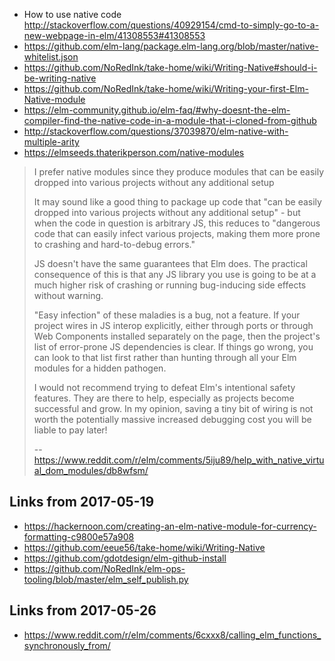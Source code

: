 - How to use native code http://stackoverflow.com/questions/40929154/cmd-to-simply-go-to-a-new-webpage-in-elm/41308553#41308553
- https://github.com/elm-lang/package.elm-lang.org/blob/master/native-whitelist.json
- https://github.com/NoRedInk/take-home/wiki/Writing-Native#should-i-be-writing-native
- https://github.com/NoRedInk/take-home/wiki/Writing-your-first-Elm-Native-module
- https://elm-community.github.io/elm-faq/#why-doesnt-the-elm-compiler-find-the-native-code-in-a-module-that-i-cloned-from-github
- http://stackoverflow.com/questions/37039870/elm-native-with-multiple-arity
- https://elmseeds.thaterikperson.com/native-modules

>I prefer native modules since they produce modules that can be easily dropped into various projects without any additional setup
>
>It may sound like a good thing to package up code that "can be easily dropped into various projects without any additional setup" - but when the code in question is arbitrary JS, this reduces to "dangerous code that can easily infect various projects, making them more prone to crashing and hard-to-debug errors."
>
>JS doesn't have the same guarantees that Elm does. The practical consequence of this is that any JS library you use is going to be at a much higher risk of crashing or running bug-inducing side effects without warning.
>
>"Easy infection" of these maladies is a bug, not a feature. If your project wires in JS interop explicitly, either through ports or through Web Components installed separately on the page, then the project's list of error-prone JS dependencies is clear. If things go wrong, you can look to that list first rather than hunting through all your Elm modules for a hidden pathogen.
>
>I would not recommend trying to defeat Elm's intentional safety features. They are there to help, especially as projects become successful and grow. In my opinion, saving a tiny bit of wiring is not worth the potentially massive increased debugging cost you will be liable to pay later!
>
>-- https://www.reddit.com/r/elm/comments/5iju89/help_with_native_virtual_dom_modules/db8wfsm/

## Links from 2017-05-19

- https://hackernoon.com/creating-an-elm-native-module-for-currency-formatting-c9800e57a908
- https://github.com/eeue56/take-home/wiki/Writing-Native
- https://github.com/gdotdesign/elm-github-install
- https://github.com/NoRedInk/elm-ops-tooling/blob/master/elm_self_publish.py

## Links from 2017-05-26

- https://www.reddit.com/r/elm/comments/6cxxx8/calling_elm_functions_synchronously_from/
